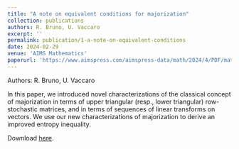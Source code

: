 ```yaml
---
title: "A note on equivalent conditions for majorization"
collection: publications
authors: R. Bruno, U. Vaccaro
excerpt: ''
permalink: publication/1-a-note-on-equivalent-conditions
date: 2024-02-29
venue: 'AIMS Mathematics'
paperurl: 'https://www.aimspress.com/aimspress-data/math/2024/4/PDF/math-09-04-419.pdf'
---
```


Authors: R. Bruno, U. Vaccaro

In this paper, we introduced novel characterizations of the classical concept of majorization
in terms of upper triangular (resp., lower triangular) row-stochastic matrices, and in terms of sequences
of linear transforms on vectors. We use our new characterizations of majorization to derive an improved
entropy inequality.

Download [here](https://www.aimspress.com/aimspress-data/math/2024/4/PDF/math-09-04-419.pdf).
